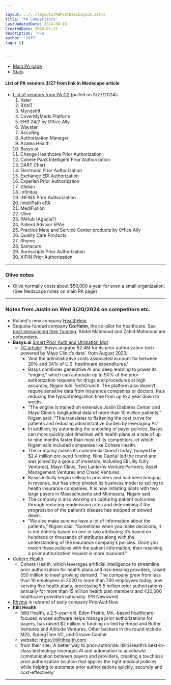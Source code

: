 ```yaml
---

layout: ../../layouts/MdPostDescLayout.astro
title: 'PA Competitors'
LastUpdatedDate: 2024-04-16
CreatedDate: 2024-03-27
description: 'n/a'
author: 'Jeff'
tags: []


---
```

* [Main PA page](/posts/68-temp/)
* [Stats](/posts/67-stats/)

#### List of PA vendors 3/27 from link in Medscape article
* [List of vendors from PA G2](https://www.g2.com/categories/prior-authorization) (pulled on 3/27/2024):
	1. Valer
	1. RXNT
	1. Myndshft
	1. CoverMyMeds Platform
	1. EHR 24/7 by Office Ally
	1. Waystar
	1. AccuReg
	1. Authorization Manager
	1. Azalea Health
	1. Basys.ai
	1. Change Healthcare Prior Authorization
	1. Cohere PaaS Intelligent Prior Authorization
	1. DART Chart
	1. Electronic Prior Authorization
	1. Exchange EDI Authorization
	1. Experian Prior Authorization
	1. Glidian
	1. Infinitus
	1. INFINX Prior Authorization
	1. intelliPath ePA
	1. MediFusion
	1. Olive
	1. PAHub (Agadia?)
	1. Patient Advisor EPA+
	1. Practice Mate and Service Center products by Office Ally
	1. Quality Care Products
	1. Rhyme
	1. Samacare
	1. Surescripts Prior Authorization
	1. XIFIN Prior Authorization

***

### Olive notes
*  Olive normally costs about $50,000 a year for even a small organization. (See Medscape notes on main PA page)



***

### Notes from Justin on Wed 3/20/2024 on competitors etc.
* Roland's new company [HealthHelp](https://www.healthhelp.com/benefits-management-offerings/)
* Sequoia-funded company **Co:Helm**, the co-pilot for healthcare. See [post announcing their funding](https://www.sequoiacap.com/article/partnering-with-cohelm-the-co-pilot-for-health-care/). Abdel Mahmoud and Zahid Mahmoud are cofounders.
* **Basys.ai** [Smart Prior Auth and Utilization Mgt](https://www.basys.ai)
	* [TC article](https://techcrunch.com/2023/08/10/basys-ai-2-4m-prior-authorization-mayo-clinic-healthcare/): 'Basys.ai grabs $2.4M for its prior authorization tech powered by Mayo Clinic’s data'. from August 2023.i
		* 'And the administrative costs associated account for between 20% and 34% of U.S. healthcare expenditures.'
		* Basys combines generative AI and deep learning to power its “engine,” which can automate up to 90% of the prior authorization requests for drugs and procedures at high accuracy, Nigam told TechCrunch. The platform also doesn’t require sensitive data from insurance companies or doctors, thus reducing the typical integration time from up to a year down to weeks.
		* “The engine is trained on extensive Joslin Diabetes Center and Mayo Clinic’s longitudinal data of more than 10 million patients,” Nigam said. “This translates to flattening the cost curve for patients and reducing administrative burden by leveraging AI.”
		* In addition, by automating the encoding of payer policies, Basys can more quickly plot timelines with health plans at a rate of up to nine months faster than most of its competitors, of which Nigam said included companies like Cohere Health.
		* The company makes its commercial launch today, buoyed by $2.4 million pre-seed funding. Nina Capital led the round and was joined by a group of investors, including Eli Lilly (Lilly Ventures), Mayo Clinic, Two Lanterns Venture Partners, Asset Management Ventures and Chaac Ventures.
		* Basys initially began selling to providers and had been bringing in revenue, but has since pivoted its business model to selling to health insurance companies. It is now initiating pilots with two large payers in Massachusetts and Minnesota, Nigam said.
		* The company is also working on capturing patient outcomes through reducing readmission rates and determining if the progression of the patient’s disease has stopped or slowed down.
		* “We also make sure we have a lot of information about the patients,” Nigam said. “Sometimes when you make decisions, it is not entirely based on one or two attributes; it’s based on hundreds or thousands of attributes along with the understanding of the insurance company’s policies. Once you match these policies with the patient information, then resolving a prior authorization request is more nuanced.”
* [Cohere Health](https://coherehealth.com)
	* Cohere Health, which leverages artificial intelligence to streamline prior authorization for health plans and risk-bearing providers, raised 550 million to meet growing demand. The company grew from less than 10 employees in 2020 to more than 700 employees today, now serving five health plans, processing 5.5 million prior authorizations annually for more than 15 million health plan members and 420,000 healthcare providers nationally. (PR Newswire)
* [Rhyme](https://www.getrhyme.com) is rebrand of early company PriorAuthNow
* **Itilit Health** 
	* Itiliti Health, a 2.5-year-old, Eden Prairie, Mn.-based healthcare-focused whose software helps manage prior authorizations for payers, has raised $2 million in funding co-led by Bread and Butter Ventures and Altitude Ventures. Other backers in the round include M25, SpringTime VC, and Groove Capital. 
	* website: https://itilitihealth.com
	* from their site: 'A better way to prior-authorize. Itiliti Health’s best-in-class technology leverages AI and automation to accelerate communication between payers and providers, creating a touchless prior authorization solution that applies the right medical policies while helping to automate prior authorizations quickly, securely and cost-effectively.'

***

